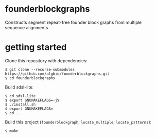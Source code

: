 # founderblockgraphs
Constructs segment repeat-free founder block graphs from multiple sequence alignments

# getting started

Clone this repository with dependencies:
```
$ git clone --recurse-submodules https://github.com/algbio/founderblockgraphs.git
$ cd founderblockgraphs
```

Build sdsl-lite:
```
$ cd sdsl-lite
$ export GNUMAKEFLAGS=-j9
$ ./install.sh
$ export GNUMAKEFLAGS=
$ cd ..
```

Build this project (`founderblockgraph`, `locate_multiple`, `locate_patterns`):
```
$ make
```
